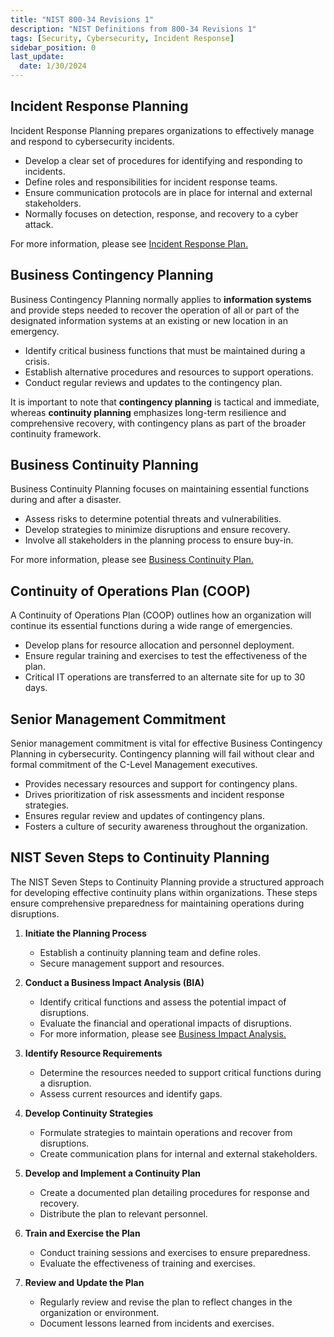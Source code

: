 ```yaml
---
title: "NIST 800-34 Revisions 1"
description: "NIST Definitions from 800-34 Revisions 1"
tags: [Security, Cybersecurity, Incident Response]
sidebar_position: 0
last_update:
  date: 1/30/2024
---
```


## Incident Response Planning

Incident Response Planning prepares organizations to effectively manage and respond to cybersecurity incidents.

- Develop a clear set of procedures for identifying and responding to incidents.
- Define roles and responsibilities for incident response teams.
- Ensure communication protocols are in place for internal and external stakeholders.
- Normally focuses on detection, response, and recovery to a cyber attack. 

For more information, please see [Incident Response Plan.](/docs/007-Cybersecurity/030-Incident-Response/002-Incident-Response-Plan.md)


## Business Contingency Planning

Business Contingency Planning normally applies to **information systems** and provide steps needed to recover the operation of all or part of the designated information systems at an existing or new location in an emergency.

- Identify critical business functions that must be maintained during a crisis.
- Establish alternative procedures and resources to support operations.
- Conduct regular reviews and updates to the contingency plan.

It is important to note that **contingency planning** is tactical and immediate, whereas **continuity planning** emphasizes long-term resilience and comprehensive recovery, with contingency plans as part of the broader continuity framework. 


## Business Continuity Planning

Business Continuity Planning focuses on maintaining essential functions during and after a disaster.

- Assess risks to determine potential threats and vulnerabilities.
- Develop strategies to minimize disruptions and ensure recovery.
- Involve all stakeholders in the planning process to ensure buy-in.

For more information, please see [Business Continuity Plan.](/docs/007-Cybersecurity/030-Incident-Response/011-Business-Continuity-Plan.md)


## Continuity of Operations Plan (COOP)

A Continuity of Operations Plan (COOP) outlines how an organization will continue its essential functions during a wide range of emergencies.

- Develop plans for resource allocation and personnel deployment.
- Ensure regular training and exercises to test the effectiveness of the plan.
- Critical IT operations are transferred to an alternate site for up to 30 days.

## Senior Management Commitment

Senior management commitment is vital for effective Business Contingency Planning in cybersecurity. Contingency planning will fail without clear and formal commitment of the C-Level Management executives.

- Provides necessary resources and support for contingency plans.
- Drives prioritization of risk assessments and incident response strategies.
- Ensures regular review and updates of contingency plans.
- Fosters a culture of security awareness throughout the organization.

## NIST Seven Steps to Continuity Planning

The NIST Seven Steps to Continuity Planning provide a structured approach for developing effective continuity plans within organizations. These steps ensure comprehensive preparedness for maintaining operations during disruptions.

1. **Initiate the Planning Process**
   - Establish a continuity planning team and define roles.
   - Secure management support and resources.

2. **Conduct a Business Impact Analysis (BIA)**
   - Identify critical functions and assess the potential impact of disruptions.
   - Evaluate the financial and operational impacts of disruptions.
   - For more information, please see [Business Impact Analysis.](/docs/007-Cybersecurity/030-Incident-Response/011-Business-Continuity-Plan.md#business-impact-analysis)

3. **Identify Resource Requirements**
   - Determine the resources needed to support critical functions during a disruption.
   - Assess current resources and identify gaps.

4. **Develop Continuity Strategies**
   - Formulate strategies to maintain operations and recover from disruptions.
   - Create communication plans for internal and external stakeholders.

5. **Develop and Implement a Continuity Plan**
   - Create a documented plan detailing procedures for response and recovery.
   - Distribute the plan to relevant personnel.

6. **Train and Exercise the Plan**
   - Conduct training sessions and exercises to ensure preparedness.
   - Evaluate the effectiveness of training and exercises.

7. **Review and Update the Plan**
   - Regularly review and revise the plan to reflect changes in the organization or environment.
   - Document lessons learned from incidents and exercises.